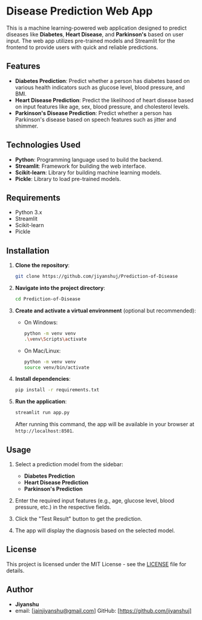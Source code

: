 # Disease Prediction Web App

This is a machine learning-powered web application designed to predict diseases like **Diabetes**, **Heart Disease**, and **Parkinson's** based on user input. The web app utilizes pre-trained models and Streamlit for the frontend to provide users with quick and reliable predictions.

## Features

- **Diabetes Prediction**: Predict whether a person has diabetes based on various health indicators such as glucose level, blood pressure, and BMI.
- **Heart Disease Prediction**: Predict the likelihood of heart disease based on input features like age, sex, blood pressure, and cholesterol levels.
- **Parkinson's Disease Prediction**: Predict whether a person has Parkinson's disease based on speech features such as jitter and shimmer.

## Technologies Used

- **Python**: Programming language used to build the backend.
- **Streamlit**: Framework for building the web interface.
- **Scikit-learn**: Library for building machine learning models.
- **Pickle**: Library to load pre-trained models.

## Requirements

- Python 3.x
- Streamlit
- Scikit-learn
- Pickle

## Installation

1. **Clone the repository**:
    ```bash
    git clone https://github.com/jiyanshuj/Prediction-of-Disease
    ```

2. **Navigate into the project directory**:
    ```bash
    cd Prediction-of-Disease
    ```

3. **Create and activate a virtual environment** (optional but recommended):

    - On Windows:
      ```bash
      python -m venv venv
      .\venv\Scripts\activate
      ```

    - On Mac/Linux:
      ```bash
      python -m venv venv
      source venv/bin/activate
      ```

4. **Install dependencies**:
    ```bash
    pip install -r requirements.txt
    ```

5. **Run the application**:
    ```bash
    streamlit run app.py
    ```

    After running this command, the app will be available in your browser at `http://localhost:8501`.

## Usage

1. Select a prediction model from the sidebar:
   - **Diabetes Prediction**
   - **Heart Disease Prediction**
   - **Parkinson's Prediction**

2. Enter the required input features (e.g., age, glucose level, blood pressure, etc.) in the respective fields.

3. Click the "Test Result" button to get the prediction.

4. The app will display the diagnosis based on the selected model.

## License

This project is licensed under the MIT License - see the [LICENSE](LICENSE) file for details.

## Author

- **Jiyanshu**
- email: [jainjiyanshu@gmail.com]
  GitHub: [https://github.com/jiyanshuj]
#
